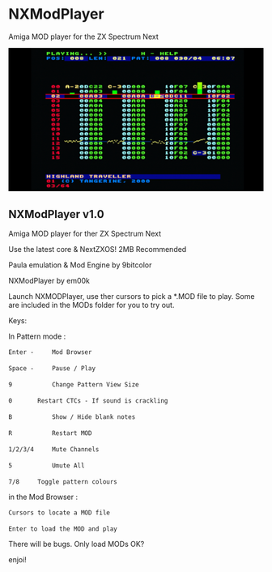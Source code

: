 # NXModPlayer
Amiga MOD player for the ZX Spectrum Next

![ScreenShot](https://raw.githubusercontent.com/em00k/NXModPlayer/main/screenshot.png?raw=true)


NXModPlayer v1.0
----------------

Amiga MOD player for ther ZX Spectrum Next

Use the latest core & NextZXOS! 2MB Recommended 

Paula emulation & Mod Engine by 9bitcolor

NXModPlayer by em00k

Launch NXMODPlayer, use ther cursors to pick 
a *.MOD file to play. Some are included in the 
MODs folder for you to try out. 

Keys:

In Pattern mode : 

	Enter - 	Mod Browser 
	
	Space - 	Pause / Play 
	
	9 	    	Change Pattern View Size 
	
	0 	   	Restart CTCs - If sound is crackling
	
	B 	    	Show / Hide blank notes
	
	R	    	Restart MOD
	
	1/2/3/4 	Mute Channels
	
	5	    	Umute All 
	
  	7/8		Toggle pattern colours
  

in the Mod Browser :


	Cursors to locate a MOD file
	
	Enter to load the MOD and play


There will be bugs. Only load MODs OK? 

enjoi!

